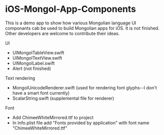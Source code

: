 # iOS-Mongol-App-Components

This is a demo app to show how various Mongolian language UI componants cab be used to build Mongolian apps for iOS. It is not finished. Other developers are welcome to contribute their ideas.

UI

- UIMongolTableView.swift
- UIMongolTextView.swift
- UIMongolLabel.swift
- Alert (not finished)

Text rendering

- MongolUnicodeRenderer.swift  (used for rendering font glyphs--I don't have a smart font currently)
- ScalarString.swift  (supplemental file for renderer)

Font

- Add ChimeeWhiteMirrored.ttf to project
- In Info.plist file add "Fonts provided by application" with font name "ChimeeWhiteMirrored.ttf"
